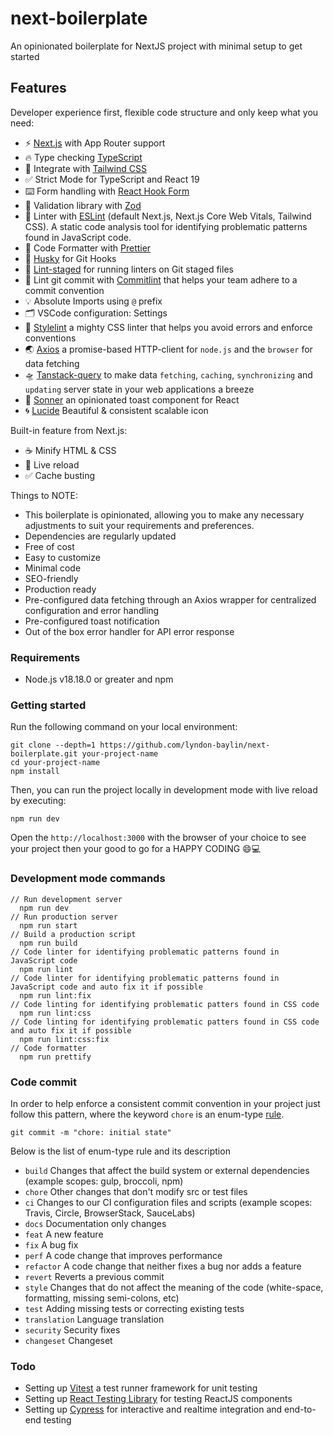 # next-boilerplate

An opinionated boilerplate for NextJS project with minimal setup to get started

## Features

Developer experience first, flexible code structure and only keep what you need:

- ⚡ [Next.js](https://nextjs.org) with App Router support
- 🔥 Type checking [TypeScript](https://www.typescriptlang.org)
- 🎨 Integrate with [Tailwind CSS](https://tailwindcss.com)
- ✅ Strict Mode for TypeScript and React 19
- ⌨️ Form handling with [React Hook Form](https://react-hook-form.com/)
- 🔴 Validation library with [Zod](https://zod.dev/)
- 📏 Linter with [ESLint](https://eslint.org) (default Next.js, Next.js Core Web Vitals, Tailwind CSS). A static code analysis tool for identifying problematic patterns found in JavaScript code.
- 💖 Code Formatter with [Prettier](https://prettier.io)
- 🦊 [Husky](https://typicode.github.io/husky/) for Git Hooks
- 🚫 [Lint-staged](https://github.com/lint-staged/lint-staged) for running linters on Git staged files
- 🚓 Lint git commit with [Commitlint](https://commitlint.js.org/) that helps your team adhere to a commit convention
- 💡 Absolute Imports using `@` prefix
- 🗂 VSCode configuration: Settings
- 👔 [Stylelint](https://stylelint.io/) a mighty CSS linter that helps you avoid errors and enforce conventions
- 🌏 [Axios](https://axios-http.com/) a promise-based HTTP-client for `node.js` and the `browser` for data fetching
- 🛸 [Tanstack-query](https://tanstack.com/) to make data `fetching`, `caching`, `synchronizing` and `updating` server state in your web applications a breeze
- 🎈 [Sonner](https://sonner.emilkowal.ski/) an opinionated toast component for React
- 🌀 [Lucide](https://lucide.dev/) Beautiful & consistent scalable icon

Built-in feature from Next.js:

- ☕ Minify HTML & CSS
- 💨 Live reload
- ✅ Cache busting

Things to NOTE:

- This boilerplate is opinionated, allowing you to make any necessary adjustments to suit your requirements and preferences.
- Dependencies are regularly updated
- Free of cost
- Easy to customize
- Minimal code
- SEO-friendly
- Production ready
- Pre-configured data fetching through an Axios wrapper for centralized configuration and error handling
- Pre-configured toast notification
- Out of the box error handler for API error response

### Requirements

- Node.js v18.18.0 or greater and npm

### Getting started

Run the following command on your local environment:

```shell
git clone --depth=1 https://github.com/lyndon-baylin/next-boilerplate.git your-project-name
cd your-project-name
npm install
```

Then, you can run the project locally in development mode with live reload by executing:

```shell
npm run dev
```

Open the `http://localhost:3000` with the browser of your choice to see your project then your good to go for a HAPPY CODING 😄💻

### Development mode commands

```shell
// Run development server
  npm run dev
// Run production server
  npm run start
// Build a production script
  npm run build
// Code linter for identifying problematic patterns found in JavaScript code
  npm run lint
// Code linter for identifying problematic patterns found in JavaScript code and auto fix it if possible
  npm run lint:fix
// Code linting for identifying problematic patters found in CSS code
  npm run lint:css
// Code linting for identifying problematic patters found in CSS code and auto fix it if possible
  npm run lint:css:fix
// Code formatter
  npm run prettify
```

### Code commit

In order to help enforce a consistent commit convention in your project just follow this pattern, where the keyword `chore` is an enum-type [rule](https://commitlint.js.org/reference/rules.html).

```shell
git commit -m "chore: initial state"
```

Below is the list of enum-type rule and its description

- `build` Changes that affect the build system or external dependencies (example scopes: gulp, broccoli, npm)
- `chore` Other changes that don't modify src or test files
- `ci` Changes to our CI configuration files and scripts (example scopes: Travis, Circle, BrowserStack, SauceLabs)
- `docs` Documentation only changes
- `feat` A new feature
- `fix`  A bug fix
- `perf` A code change that improves performance
- `refactor` A code change that neither fixes a bug nor adds a feature
- `revert` Reverts a previous commit
- `style` Changes that do not affect the meaning of the code (white-space, formatting, missing semi-colons, etc)
- `test` Adding missing tests or correcting existing tests
- `translation` Language translation
- `security` Security fixes
- `changeset` Changeset

### Todo

- Setting up [Vitest](https://vitest.dev/guide/) a test runner framework for unit testing
- Setting up [React Testing Library](https://testing-library.com/docs/react-testing-library/intro/) for testing ReactJS components
- Setting up [Cypress](https://www.cypress.io/) for interactive and realtime integration and end-to-end testing

